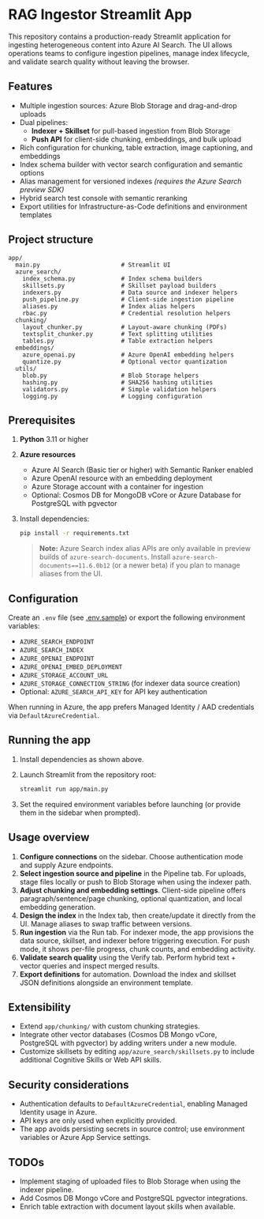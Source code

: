 # RAG Ingestor Streamlit App

This repository contains a production-ready Streamlit application for ingesting heterogeneous content into Azure AI Search. The UI allows operations teams to configure ingestion pipelines, manage index lifecycle, and validate search quality without leaving the browser.

## Features

- Multiple ingestion sources: Azure Blob Storage and drag-and-drop uploads
- Dual pipelines:
  - **Indexer + Skillset** for pull-based ingestion from Blob Storage
  - **Push API** for client-side chunking, embeddings, and bulk upload
- Rich configuration for chunking, table extraction, image captioning, and embeddings
- Index schema builder with vector search configuration and semantic options
- Alias management for versioned indexes *(requires the Azure Search preview SDK)*
- Hybrid search test console with semantic reranking
- Export utilities for Infrastructure-as-Code definitions and environment templates

## Project structure

```
app/
  main.py                       # Streamlit UI
  azure_search/
    index_schema.py             # Index schema builders
    skillsets.py                # Skillset payload builders
    indexers.py                 # Data source and indexer helpers
    push_pipeline.py            # Client-side ingestion pipeline
    aliases.py                  # Index alias helpers
    rbac.py                     # Credential resolution helpers
  chunking/
    layout_chunker.py           # Layout-aware chunking (PDFs)
    textsplit_chunker.py        # Text splitting utilities
    tables.py                   # Table extraction helpers
  embeddings/
    azure_openai.py             # Azure OpenAI embedding helpers
    quantize.py                 # Optional vector quantization
  utils/
    blob.py                     # Blob Storage helpers
    hashing.py                  # SHA256 hashing utilities
    validators.py               # Simple validation helpers
    logging.py                  # Logging configuration
```

## Prerequisites

1. **Python** 3.11 or higher
2. **Azure resources**
   - Azure AI Search (Basic tier or higher) with Semantic Ranker enabled
   - Azure OpenAI resource with an embedding deployment
   - Azure Storage account with a container for ingestion
   - Optional: Cosmos DB for MongoDB vCore or Azure Database for PostgreSQL with pgvector
3. Install dependencies:

   ```bash
   pip install -r requirements.txt
   ```

   > **Note:** Azure Search index alias APIs are only available in preview builds of
   > `azure-search-documents`. Install `azure-search-documents==11.6.0b12` (or a newer
   > beta) if you plan to manage aliases from the UI.

## Configuration

Create an `.env` file (see [.env.sample](./.env.sample)) or export the following environment variables:

- `AZURE_SEARCH_ENDPOINT`
- `AZURE_SEARCH_INDEX`
- `AZURE_OPENAI_ENDPOINT`
- `AZURE_OPENAI_EMBED_DEPLOYMENT`
- `AZURE_STORAGE_ACCOUNT_URL`
- `AZURE_STORAGE_CONNECTION_STRING` (for indexer data source creation)
- Optional: `AZURE_SEARCH_API_KEY` for API key authentication

When running in Azure, the app prefers Managed Identity / AAD credentials via `DefaultAzureCredential`.

## Running the app

1. Install dependencies as shown above.
2. Launch Streamlit from the repository root:

   ```bash
   streamlit run app/main.py
   ```

3. Set the required environment variables before launching (or provide them in the sidebar when prompted).

## Usage overview

1. **Configure connections** on the sidebar. Choose authentication mode and supply Azure endpoints.
2. **Select ingestion source and pipeline** in the Pipeline tab. For uploads, stage files locally or push to Blob Storage when using the indexer path.
3. **Adjust chunking and embedding settings**. Client-side pipeline offers paragraph/sentence/page chunking, optional quantization, and local embedding generation.
4. **Design the index** in the Index tab, then create/update it directly from the UI. Manage aliases to swap traffic between versions.
5. **Run ingestion** via the Run tab. For indexer mode, the app provisions the data source, skillset, and indexer before triggering execution. For push mode, it shows per-file progress, chunk counts, and embedding activity.
6. **Validate search quality** using the Verify tab. Perform hybrid text + vector queries and inspect merged results.
7. **Export definitions** for automation. Download the index and skillset JSON definitions alongside an environment template.

## Extensibility

- Extend `app/chunking/` with custom chunking strategies.
- Integrate other vector databases (Cosmos DB Mongo vCore, PostgreSQL with pgvector) by adding writers under a new module.
- Customize skillsets by editing `app/azure_search/skillsets.py` to include additional Cognitive Skills or Web API skills.

## Security considerations

- Authentication defaults to `DefaultAzureCredential`, enabling Managed Identity usage in Azure.
- API keys are only used when explicitly provided.
- The app avoids persisting secrets in source control; use environment variables or Azure App Service settings.

## TODOs

- Implement staging of uploaded files to Blob Storage when using the indexer pipeline.
- Add Cosmos DB Mongo vCore and PostgreSQL pgvector integrations.
- Enrich table extraction with document layout skills when available.
